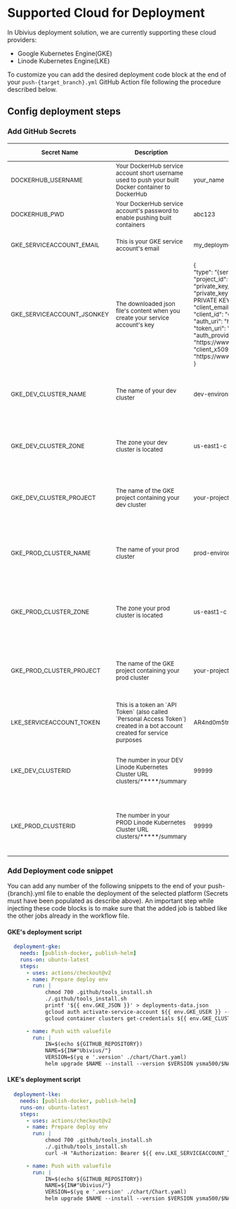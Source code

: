 # Supported Cloud for Deployment
In Ubivius deployment solution, we are currently supporting these cloud providers:
- Google Kubernetes Engine(GKE)
- Linode Kubernetes Engine(LKE)

To customize you can add the desired deployment code block at the end of your `push-{target_branch}.yml` GitHub Action file following the procedure described below.

## Config deployment steps
### Add GitHub Secrets
<table>
  <thead>
    <tr>
      <th><sub>Secret Name</sub></th>
      <th><sub>Description</sub></th>
      <th><sub>Example</sub></th>
      <th><sub>Is it mandatory?</sub></th>
    </tr>
  </thead>
  <tbody>
    <tr>
      <td><sub>DOCKERHUB_USERNAME</sub></td>
      <td><sub>Your DockerHub service account short username used to push your built Docker container to DockerHub</sub></td>
      <td><sub>your_name</sub></td>
      <td><sub>Yes</sub></td>
    </tr>
    <tr>
      <td><sub>DOCKERHUB_PWD</sub></td>
      <td><sub>Your DockerHub service account's password to enable pushing built containers</sub></td>
      <td><sub>abc123</sub></td>
      <td><sub>Yes</sub></td>
    </tr>
    <tr>
      <td><sub>GKE_SERVICEACCOUNT_EMAIL</sub></td>
      <td><sub>This is your GKE service account's email</sub></td>
      <td><sub>my_deployment_bot@cluster_name.iam.gserviceaccount.com</sub></td>
      <td><sub>Only if you want to deploy on <b>GKE</b></sub></td>
    </tr>
    <tr>
      <td><sub>GKE_SERVICEACCOUNT_JSONKEY</sub></td>
      <td><sub>The downloaded json file's content when you create your service account's key</sub></td>
      <td><sub>{<br/>  "type": "{service_account}",<br/>  "project_id": "{project_id}",<br/>    "private_key_id": "{key_id}",<br/>  "private_key": "-----BEGIN PRIVATE KEY-----\{your_key}\n-----END PRIVATE KEY-----\n",<br/>  "client_email": "{service_account}",<br/>  "client_id": "{user_id}",<br/>  "auth_uri": "https://accounts.google.com/o/oauth2/auth",<br/>  "token_uri": "https://oauth2.googleapis.com/token",<br/>  "auth_provider_x509_cert_url": "https://www.googleapis.com/oauth2/v1/certs",<br/>  "client_x509_cert_url": "https://www.googleapis.com/robot/v1/metadata/x509/{service_account}"<br/>}</sub></td>
      <td><sub>Only if you want to deploy on <b>GKE</b></sub></td>
    </tr>
    <tr>
      <td><sub>GKE_DEV_CLUSTER_NAME</sub></td>
      <td><sub>The name of your dev cluster</sub></td>
      <td><sub>dev-environment</sub></td>
      <td><sub>Only if you want to deploy on <b>GKE</b> from dev branch to your dev cluster</sub></td>
    </tr>
    <tr>
      <td><sub>GKE_DEV_CLUSTER_ZONE</sub></td>
      <td><sub>The zone your dev cluster is located</sub></td>
      <td><sub>us-east1-c</sub></td>
      <td><sub>Only if you want to deploy on <b>GKE</b> from dev branch to your dev cluster</sub></td>
    </tr>
    <tr>
      <td><sub>GKE_DEV_CLUSTER_PROJECT</sub></td>
      <td><sub>The name of the GKE project containing your dev cluster</sub></td>
      <td><sub>your-project</sub></td>
      <td><sub>Only if you want to deploy on <b>GKE</b> from dev branch to your dev cluster</sub></td>
    </tr>
    <tr>
      <td><sub>GKE_PROD_CLUSTER_NAME</sub></td>
      <td><sub>The name of your prod cluster</sub></td>
      <td><sub>prod-environment</sub></td>
      <td><sub>Only if you want to deploy on <b>GKE</b> from main/master branch to your prod cluster</sub></td>
    </tr>
    <tr>
      <td><sub>GKE_PROD_CLUSTER_ZONE</sub></td>
      <td><sub>The zone your prod cluster is located</sub></td>
      <td><sub>us-east1-c</sub></td>
      <td><sub>Only if you want to deploy on <b>GKE</b> from main/master branch to your prod cluster</sub></td>
    </tr>
    <tr>
      <td><sub>GKE_PROD_CLUSTER_PROJECT</sub></td>
      <td><sub>The name of the GKE project containing your prod cluster</sub></td>
      <td><sub>your-project</sub></td>
      <td><sub>Only if you want to deploy on <b>GKE</b> from main/master branch to your prod cluster</sub></td>
    </tr>
    <tr>
      <td><sub>LKE_SERVICEACCOUNT_TOKEN</sub></td>
      <td><sub>This is a token an `API Token` (also called `Personal Access Token`) created in a bot account created for service purposes</sub></td>
      <td><sub>AR4nd0m5tr1ng</sub></td>
      <td><sub>Only if you want to deploy on <b>LKE</b></sub></td>
    </tr>
    <tr>
      <td><sub>LKE_DEV_CLUSTERID</sub></td>
      <td><sub>The number in your DEV Linode Kubernetes Cluster URL clusters/*****/summary</sub></td>
      <td><sub>99999</sub></td>
      <td><sub>Only if you want to deploy on <b>LKE</b> from dev branch to your dev cluster</sub></td>
    </tr>
    <tr>
      <td><sub>LKE_PROD_CLUSTERID</sub></td>
      <td><sub>The number in your PROD Linode Kubernetes Cluster URL clusters/*****/summary</sub></td>
      <td><sub>99999</sub></td>
      <td><sub>Only if you want to deploy on <b>LKE</b> from main/master branch to your prod cluster</sub></td>
    </tr>
  </tbody>
</table>

### Add Deployment code snippet
You can add any number of the following snippets to the end of your push-{branch}.yml file to enable the deployment of the selected platform (Secrets must have been populated as describe above). An important step while injecting these code blocks is to make sure that the added job is tabbed like the other jobs already in the workflow file.

#### GKE's deployment script

```yaml
  deployment-gke:
    needs: [publish-docker, publish-helm]
    runs-on: ubuntu-latest
    steps:
      - uses: actions/checkout@v2
      - name: Prepare deploy env
        run: |
            chmod 700 .github/tools_install.sh
            ./.github/tools_install.sh
            printf '${{ env.GKE_JSON }}' > deployments-data.json
            gcloud auth activate-service-account ${{ env.GKE_USER }} --key-file=deployments-data.json
            gcloud container clusters get-credentials ${{ env.GKE_CLUSTER_NAME }} --zone ${{ env.GKE_CLUSTER_ZONE }} --project ${{ env.GKE_CLUSTER_PROJECT }}

      - name: Push with valuefile
        run: |
            IN=$(echo ${GITHUB_REPOSITORY})
            NAME=${IN#"Ubivius/"}
            VERSION=$(yq e '.version' ./chart/Chart.yaml)
            helm upgrade $NAME --install --version $VERSION ysma500/$NAME -f chart/values.yaml
```
#### LKE's deployment script
```yaml
  deployment-lke:
    needs: [publish-docker, publish-helm]
    runs-on: ubuntu-latest
    steps:
      - uses: actions/checkout@v2
      - name: Prepare deploy env
        run: |
            chmod 700 .github/tools_install.sh
            ./.github/tools_install.sh
            curl -H "Authorization: Bearer ${{ env.LKE_SERVICEACCOUNT_TOKEN }}" https://api.linode.com/v4/lke/clusters/${{ env.LKE_CLUSTERID }}/kubeconfig | jq '.kubeconfig' | sed 's/["]//g' | base64 --decode > ~/.kube/config

      - name: Push with valuefile
        run: |
            IN=$(echo ${GITHUB_REPOSITORY})
            NAME=${IN#"Ubivius/"}
            VERSION=$(yq e '.version' ./chart/Chart.yaml)
            helm upgrade $NAME --install --version $VERSION ysma500/$NAME -f chart/values.yaml
```
